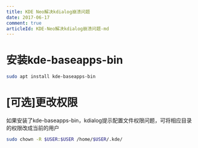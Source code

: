 ```yaml
---
title: KDE Neo解决kdialog崩溃问题
date: 2017-06-17
comment: true
articleId: KDE-Neo解决kdialog崩溃问题-md
---
```

# 安装kde-baseapps-bin
```bash
sudo apt install kde-baseapps-bin
```
# [可选]更改权限
如果安装了kde-baseapps-bin，kdialog提示配置文件权限问题，可将相应目录的权限改成当前的用户

```bash
sudo chown -R $USER:$USER /home/$USER/.kde/
```
